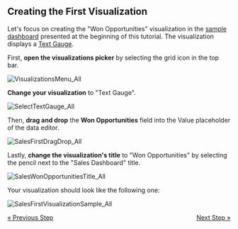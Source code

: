 ## Creating the First Visualization


Let's focus on creating the "Won Opportunities" visualization in the
[sample dashboard](getting-started.md) presented at the beginning
of this tutorial. The visualization displays a [Text Gauge](~/en/data-visualizations/visualization-types/gauge-charts.html#text-gauge).

First, **open the visualizations picker** by selecting the grid icon in
the top bar.

![VisualizationsMenu\_All](images/VisualizationsMenu_All.png)

**Change your visualization** to "Text Gauge".

![SelectTextGauge\_All](images/SelectTextGauge_All.png)

Then, **drag and drop** the **Won Opportunities** field into the Value
placeholder of the data editor.

![SalesFirstDragDrop\_All](images/SalesFirstDragDrop_All.png)

Lastly, **change the visualization's title** to "Won Opportunities" by
selecting the pencil next to the "Sales Dashboard" title.

![SalesWonOpportunitiesTitle\_All](images/SalesWonOpportunitiesTitle_All.png)

Your visualization should look like the following one:

![SalesFirstVisualizationSample\_All](images/SalesFirstVisualizationSample_All.png)


<style>
.previous {
    text-align: left
}

.next {
    float: right
}

</style>

<a href="creating-the-dashboard.md" class="previous">&laquo; Previous Step</a>
<a href="applying-formatting-visualization.md" class="next">Next Step &raquo;</a>
